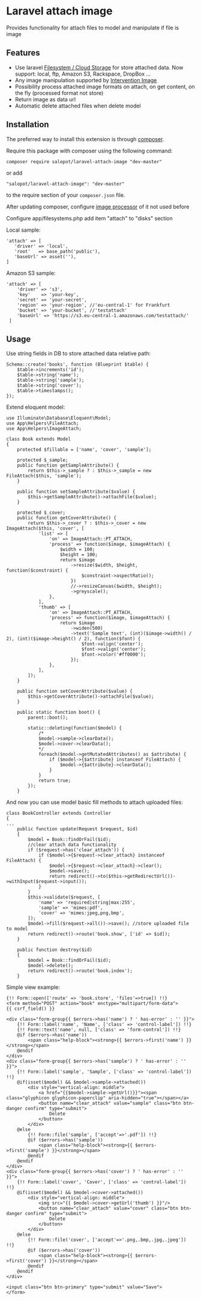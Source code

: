 Laravel attach image
===========================
Provides functionality for attach files to model and manipulate if file is image

## Features

- Use laravel [Filesystem / Cloud Storage](https://laravel.com/docs/filesystem) for store attached data. Now support: local, ftp, Amazon S3, Rackspace, DropBox ...
- Any image manipulation supported by [Intervention Image](http://image.intervention.io/getting_started/installation)
- Possibility process attached image formats on attach, on get content, on the fly (processed format not store)
- Return image as data url
- Automatic delete attached files when delete model

Installation
------------

The preferred way to install this extension is through [composer](http://getcomposer.org/download/).

Require this package with composer using the following command:

```
composer require salopot/laravel-attach-image "dev-master"
```

or add

```
"salopot/laravel-attach-image": "dev-master"
```

to the require section of your `composer.json` file.

After updating composer, configure [image processor](http://image.intervention.io/getting_started/installation#laravel) of it not used before

Configure app/filesystems.php add item "attach" to "disks" section

Local sample:
 ```
 'attach' => [
    'driver' => 'local',
    'root'   => base_path('public'),
    'baseUrl' => asset(''),
 ]
 ```
 Amazon S3 sample:
 ```
 'attach' => [
     'driver' => 's3',
     'key'    => 'your-key',
     'secret' => 'your-secret',
     'region' => 'your-region', //'eu-central-1' for Frankfurt
     'bucket' => 'your-bucket', //'testattach'
     'baseUrl' => 'https://s3.eu-central-1.amazonaws.com/testattach/'
  ]
 ```


Usage
-----

Use string fields in DB to store attached data relative path:
```
Schema::create('books', function (Blueprint $table) {
    $table->increments('id');
    $table->string('name');
    $table->string('sample');
    $table->string('cover');
    $table->timestamps();
});
```

Extend eloquent model:

```
use Illuminate\Database\Eloquent\Model;
use App\Helpers\FileAttach;
use App\Helpers\ImageAttach;

class Book extends Model
{
    protected $fillable = ['name', 'cover', 'sample'];

    protected $_sample;
    public function getSampleAttribute() {
        return $this->_sample ? : $this->_sample = new FileAttach($this, 'sample');
    }

    public function setSampleAttribute($value) {
        $this->getSampleAttribute()->attachFile($value);
    }

    protected $_cover;
    public function getCoverAttribute() {
        return $this->_cover ? : $this->_cover = new ImageAttach($this, 'cover', [
            'list' => [
                'on' => ImageAttach::PT_ATTACH,
                'process' => function($image, $imageAttach) {
                    $width = 100;
                    $height = 100;
                    return $image
                        ->resize($width, $height, function($constraint) {
                            $constraint->aspectRatio();
                        })
                        //->resizeCanvas($width, $height);
                        ->greyscale();
                },
            ],
            'thumb' => [
                'on' => ImageAttach::PT_ATTACH,
                'process' => function($image, $imageAttach) {
                    return $image
                        ->widen(500)
                        ->text('Sample text', (int)($image->width() / 2), (int)($image->height() / 2), function($font) {
                            $font->align('center');
                            $font->valign('center');
                            $font->color('#ff0000');
                        });
                },
            ],
        ]);
    }

    public function setCoverAttribute($value) {
        $this->getCoverAttribute()->attachFile($value);
    }

    public static function boot() {
        parent::boot();

        static::deleting(function($model) {
            /*
            $model->sample->clearData();
            $model->cover->clearData();
            */
            foreach($model->getMutatedAttributes() as $attribute) {
                if ($model->{$attribute} instanceof FileAttach) {
                    $model->{$attribute}->clearData();
                }
            }
            return true;
        });
    }
```

And now you can use model basic fill methods to attach uploaded files:
```
class BookController extends Controller
{
...
    public function update(Request $request, $id)
    {
        $model = Book::findOrFail($id);
        //clear attach data functionality
        if ($request->has('clear_attach')) {
            if ($model->{$request->clear_attach} instanceof FileAttach) {
                $model->{$request->clear_attach}->clear();
                $model->save();
                return redirect()->to($this->getRedirectUrl())->withInput($request->input());
            }
        }
        $this->validate($request, [
            'name' => 'required|string|max:255',
            'sample' => 'mimes:pdf',
            'cover' => 'mimes:jpeg,png,bmp',
        ]);
        $model->fill($request->all())->save(); //store uploaded file to model
        return redirect()->route('book.show', ['id' => $id]);
    }

    public function destroy($id)
    {
        $model = Book::findOrFail($id);
        $model->delete();
        return redirect()->route('book.index');
    }
```

Simple view example:
```
{!! Form::open(['route' => 'book.store', 'files'=>true]) !!}
<form method="POST" action="book" enctype="multipart/form-data">
{{ csrf_field() }}

<div class="form-group{{ $errors->has('name') ? ' has-error' : '' }}">
    {!! Form::label('name', 'Name', ['class' => 'control-label']) !!}
    {!! Form::text('name', null, ['class' => 'form-control']) !!}
    @if ($errors->has('name'))
        <span class="help-block"><strong>{{ $errors->first('name') }}</strong></span>
    @endif
</div>
<div class="form-group{{ $errors->has('sample') ? ' has-error' : '' }}">
    {!! Form::label('sample', 'Sample', ['class' => 'control-label']) !!}
    @if(isset($model) && $model->sample->attached())
        <div style="vertical-align: middle">
            <a href="{{$model->sample->getUrl()}}"><span class="glyphicon glyphicon-paperclip" aria-hidden="true"></span></a>
            <button name="clear_attach" value="sample" class="btn btn-danger confirm" type="submit">
                Delete
            </button>
        </div>
    @else
        {!! Form::file('sample', ['accept'=>'.pdf']) !!}
        @if ($errors->has('sample'))
            <span class="help-block"><strong>{{ $errors->first('sample') }}</strong></span>
        @endif
    @endif
</div>
<div class="form-group{{ $errors->has('cover') ? ' has-error' : '' }}">
    {!! Form::label('cover', 'Cover', ['class' => 'control-label']) !!}
    @if(isset($model) && $model->cover->attached())
        <div style="vertical-align: middle">
            <img src="{{ $model->cover->getUrl('thumb') }}"/>
            <button name="clear_attach" value="cover" class="btn btn-danger confirm" type="submit">
                Delete
            </button>
        </div>
    @else
        {!! Form::file('cover', ['accept'=>'.png,.bmp,.jpg,.jpeg']) !!}
        @if ($errors->has('cover'))
            <span class="help-block"><strong>{{ $errors->first('cover') }}</strong></span>
        @endif
    @endif
</div>

<input class="btn btn-primary" type="submit" value="Save">
</form>
```